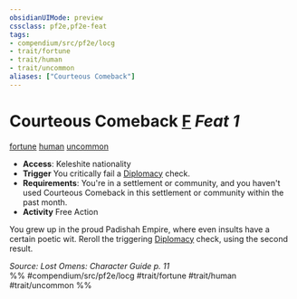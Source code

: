 ```yaml
---
obsidianUIMode: preview
cssclass: pf2e,pf2e-feat
tags:
- compendium/src/pf2e/locg
- trait/fortune
- trait/human
- trait/uncommon
aliases: ["Courteous Comeback"]
---
```

# Courteous Comeback  [F](../../Rules/core-rulebook/chapter-9-playing-the-game.md#Actions "Free Action") *Feat 1*  
[fortune](../../Rules/traits/fortune.md)  [human](../../Rules/traits/human.md)  [uncommon](../../Rules/traits/uncommon.md)  

- **Access**: Keleshite nationality
- **Trigger** You critically fail a [Diplomacy](../skills.md#Diplomacy) check.
- **Requirements**: You're in a settlement or community, and you haven't used Courteous Comeback in this settlement or community within the past month.
- **Activity** Free Action

You grew up in the proud Padishah Empire, where even insults have a certain poetic wit. Reroll the triggering [Diplomacy](../skills.md#Diplomacy) check, using the second result.

*Source: Lost Omens: Character Guide p. 11*  
%% #compendium/src/pf2e/locg #trait/fortune #trait/human #trait/uncommon %%